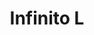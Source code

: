 ---
title: Infinito L
date: 
draft: false

# descripcion
description : Aros pasantes en plata 925. Precio por par. Aros de mayor grosor que los otros modelos de infinito.

materials: Plata 925

color: 

dimensions: Largo total 1.5cm

code: 01-20-0908

type: "Aros"

categories: []

price: $3.270,00

price_eftvo: $2.780,00

# Images
# first image will be shown in the product page
images:
  # - image: "images/path_to_image"
  # La ubicacion de las imagenes es imagenes/Aros/Aros.Solo Plata/01-20-0908-infinito-l
  - image: "./images/aros/solo_plata/01-20-0908-infinito-l_a.jpg"
  - image: "./images/aros/solo_plata/01-20-0908-infinito-l_b.jpg"
---